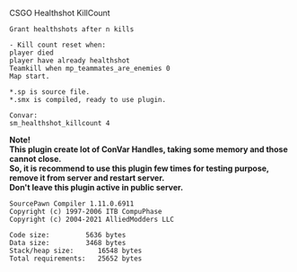 CSGO Healthshot KillCount

```
Grant healthshots after n kills

- Kill count reset when:
player died
player have already healthshot
Teamkill when mp_teammates_are_enemies 0
Map start.

*.sp is source file.
*.smx is compiled, ready to use plugin.

Convar:
sm_healthshot_killcount 4
```


**Note!\
This plugin create lot of ConVar Handles, taking some memory and those cannot close.\
So, it is recommend to use this plugin few times for testing purpose, remove it from server and restart server.\
Don't leave this plugin active in public server.**





```
SourcePawn Compiler 1.11.0.6911
Copyright (c) 1997-2006 ITB CompuPhase
Copyright (c) 2004-2021 AlliedModders LLC

Code size:         5636 bytes
Data size:         3468 bytes
Stack/heap size:      16548 bytes
Total requirements:   25652 bytes


```